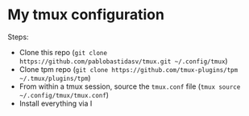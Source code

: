 # My tmux configuration

Steps:

- Clone this repo (`git clone https://github.com/pablobastidasv/tmux.git ~/.config/tmux`)
- Clone tpm repo (`git clone https://github.com/tmux-plugins/tpm ~/.tmux/plugins/tpm`)
- From within a tmux session, source the `tmux.conf` file (`tmux source ~/.config/tmux/tmux.conf`)
- Install everything via <prefix>I
